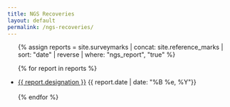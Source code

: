```yaml
---
title: NGS Recoveries
layout: default
permalink: /ngs-recoveries/
---
```


<ul>
  {% assign reports = site.surveymarks | concat: site.reference_marks | sort: "date" | reverse | where: "ngs_report", "true" %}
 
  {% for report in reports %}
      <li><a href="{{ report.url }}">{{ report.designation }}</a> {{ report.date | date: "%B %e, %Y"}}</li>    
  {% endfor %}
</ul>